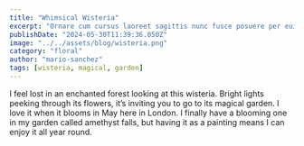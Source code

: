 ```yaml
---
title: "Whimsical Wisteria"
excerpt: "Ornare cum cursus laoreet sagittis nunc fusce posuere per euismod dis vehicula a, semper fames lacus maecenas dictumst pulvinar neque enim non potenti. Torquent hac sociosqu eleifend potenti."
publishDate: "2024-05-30T11:39:36.050Z"
image: "../../assets/blog/wisteria.png"
category: "floral"
author: "mario-sanchez"
tags: [wisteria, magical, garden]
---
```


I feel lost in an enchanted forest looking at this wisteria. Bright lights peeking through its flowers, it’s inviting you to go to its magical garden. I love it when it blooms in May here in London. I finally have a blooming one in my garden called amethyst falls, but having it as a painting means I can enjoy it all year round.



